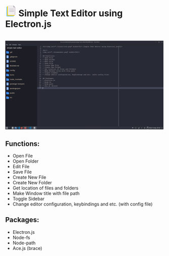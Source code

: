 <h1><img src="./icons/icon.png" width=35/> Simple Text Editor using Electron.js</h1>

<br/>
<img src="./screen.png" width=500/>

## Functions: 
* Open File
* Open Folder
* Edit File
* Save File
* Create New File
* Create New Folder
* Get location of files and folders
* Make Window title with file path
* Toggle Sidebar
* Change editor configuration, keybindings and etc. (with config file)

## Packages:
* Electron.js
* Node-fs
* Node-path
* Ace.js (brace)
